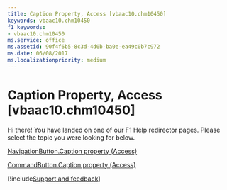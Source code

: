 ```yaml
---
title: Caption Property, Access [vbaac10.chm10450]
keywords: vbaac10.chm10450
f1_keywords:
- vbaac10.chm10450
ms.service: office
ms.assetid: 90f4f6b5-8c3d-4d0b-ba0e-ea49c0b7c972
ms.date: 06/08/2017
ms.localizationpriority: medium
---
```



# Caption Property, Access [vbaac10.chm10450]

Hi there! You have landed on one of our F1 Help redirector pages. Please select the topic you were looking for below.

[NavigationButton.Caption property (Access)](https://msdn.microsoft.com/library/65770d68-fe1f-4553-b8e8-25649db2e059%28Office.15%29.aspx)

[CommandButton.Caption property (Access)](https://msdn.microsoft.com/library/9141b138-5bf7-5d45-f945-f9de41e43042%28Office.15%29.aspx)

[!include[Support and feedback](~/includes/feedback-boilerplate.md)]